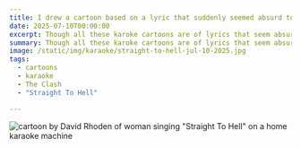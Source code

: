```yaml
---
title: I drew a cartoon based on a lyric that suddenly seemed absurd to me.
date: 2025-07-10T00:00:00
excerpt: Though all these karoke cartoons are of lyrics that seem absurd to me.
summary: Though all these karoke cartoons are of lyrics that seem absurd to me.
image: /static/img/karaoke/straight-to-hell-jul-10-2025.jpg
tags:
  - cartoons
  - karaoke
  - The Clash
  - "Straight To Hell"

---
```


![cartoon by David Rhoden of woman singing "Straight To Hell" on a home karaoke machine](/static/img/karaoke/straight-to-hell-jul-10-2025.jpg)